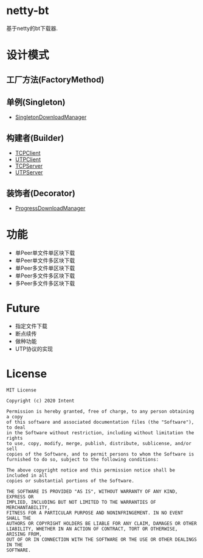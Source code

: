 # netty-bt

基于netty的bt下载器.

# 设计模式

## 工厂方法(FactoryMethod)

## 单例(Singleton)

- [SingletonDownloadManager](./src/main/java/xyz/zzyitj/nbt/manager/SingletonDownloadManager.java)

## 构建者(Builder)

- [TCPClient](./src/main/java/xyz/zzyitj/nbt/client/TCPClient.java)
- [UTPClient](./src/main/java/xyz/zzyitj/nbt/client/UTPClient.java)
- [TCPServer](./src/main/java/xyz/zzyitj/nbt/server/TCPServer.java)
- [UTPServer](./src/main/java/xyz/zzyitj/nbt/server/UTPServer.java)

## 装饰者(Decorator)

- [ProgressDownloadManager](./src/main/java/xyz/zzyitj/nbt/manager/ProgressDownloadManager.java)

# 功能

- 单Peer单文件单区块下载
- 单Peer单文件多区块下载
- 单Peer多文件单区块下载
- 单Peer多文件多区块下载
- 多Peer多文件多区块下载

# Future

- 指定文件下载
- 断点续传
- 做种功能
- UTP协议的实现

# License

    MIT License

    Copyright (c) 2020 Intent

    Permission is hereby granted, free of charge, to any person obtaining a copy
    of this software and associated documentation files (the "Software"), to deal
    in the Software without restriction, including without limitation the rights
    to use, copy, modify, merge, publish, distribute, sublicense, and/or sell
    copies of the Software, and to permit persons to whom the Software is
    furnished to do so, subject to the following conditions:

    The above copyright notice and this permission notice shall be included in all
    copies or substantial portions of the Software.

    THE SOFTWARE IS PROVIDED "AS IS", WITHOUT WARRANTY OF ANY KIND, EXPRESS OR
    IMPLIED, INCLUDING BUT NOT LIMITED TO THE WARRANTIES OF MERCHANTABILITY,
    FITNESS FOR A PARTICULAR PURPOSE AND NONINFRINGEMENT. IN NO EVENT SHALL THE
    AUTHORS OR COPYRIGHT HOLDERS BE LIABLE FOR ANY CLAIM, DAMAGES OR OTHER
    LIABILITY, WHETHER IN AN ACTION OF CONTRACT, TORT OR OTHERWISE, ARISING FROM,
    OUT OF OR IN CONNECTION WITH THE SOFTWARE OR THE USE OR OTHER DEALINGS IN THE
    SOFTWARE.
